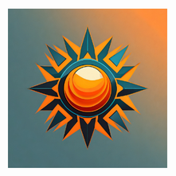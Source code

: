 <br />
<div align="center">
  <a href="https://github.com/pjmarz/HELIOS">
    <img src="images/HELIOS.jpg" alt="HELIOS" width="320" height="320">
  </a>